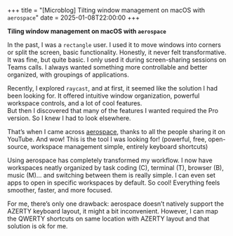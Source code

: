 +++
title = "[Microblog] Tilting window management on macOS with `aerospace`"
date = 2025-01-08T22:00:00
+++

**Tiling window management on macOS with `aerospace`**

In the past, I was a `rectangle` user. I used it to move windows into corners or split the screen, basic functionality. Honestly, it never felt transformative. It was fine, but quite basic. I only used it during screen-sharing sessions on Teams calls. I always wanted something more controllable and better organized, with groupings of applications.

Recently, I explored `raycast`, and at first, it seemed like the solution I had been looking for. It offered intuitive window organization, powerful workspace controls, and a lot of cool features.  
But then I discovered that many of the features I wanted required the Pro version. So I knew I had to look elsewhere.

That’s when I came across [aerospace](https://github.com/nikitabobko/aerospace), thanks to all the people sharing it on YouTube. And wow! This is the tool I was looking for! (powerful, free, open-source, workspace management simple, entirely keyboard shortcuts)

Using aerospace has completely transformed my workflow. I now have workspaces neatly organized by task coding (C), terminal (T), browser (B), music (M)... and switching between them is really simple. I can even set apps to open in specific workspaces by default. So cool! Everything feels smoother, faster, and more focused.

For me, there’s only one drawback: aerospace doesn’t natively support the AZERTY keyboard layout, it might a bit inconvenient. However, I can map the QWERTY shortcuts on same location with AZERTY layout and that solution is ok for me.
